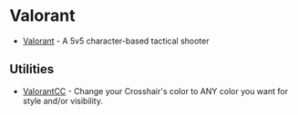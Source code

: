 # Valorant

- [Valorant](https://playvalorant.com/en-us/) - A 5v5 character-based tactical shooter

## Utilities

- [ValorantCC](https://github.com/weedeej/ValorantCC) - Change your Crosshair's color to ANY color you want for style and/or visibility.